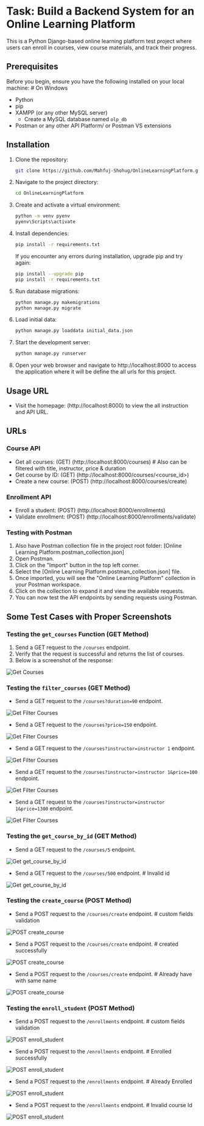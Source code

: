 # Task: Build a Backend System for an Online Learning Platform

This is a Python Django-based online learning platform test project where users can enroll in courses, view course materials, and track their progress.

## Prerequisites

Before you begin, ensure you have the following installed on your local machine: # On Windows

- Python
- pip
- XAMPP (or any other MySQL server)
  - Create a MySQL database named `olp_db`
- Postman or any other API Platform/ or Postman VS extensions

## Installation

1. Clone the repository:

    ```bash
    git clone https://github.com/Mahfuj-Shohug/OnlineLearningPlatform.git
    ```

2. Navigate to the project directory:

    ```bash
    cd OnlineLearningPlatform
    ```

3. Create and activate a virtual environment:

    ```bash
    python -m venv pyenv
    pyenv\Scripts\activate  
    ```

4. Install dependencies:

    ```bash
    pip install -r requirements.txt
    ```

    If you encounter any errors during installation, upgrade pip and try again:

    ```bash
    pip install --upgrade pip
    pip install -r requirements.txt
    ```

5. Run database migrations:

    ```bash
    python manage.py makemigrations
    python manage.py migrate
    ```

6. Load initial data:

    ```bash
    python manage.py loaddata initial_data.json
    ```

7. Start the development server:

    ```bash
    python manage.py runserver
    ```

8. Open your web browser and navigate to http://localhost:8000 to access the application where it will be define the all urls for this project.

## Usage URL

- Visit the homepage: (http://localhost:8000) to view the all instruction and API URL.

## URLs

### Course API
- Get all courses: (GET) (http://localhost:8000/courses)  # Also can be filtered with title, instructor, price & duration
- Get course by ID: (GET) (http://localhost:8000/courses/<course_id>)
- Create a new course: (POST) (http://localhost:8000/courses/create)

### Enrollment API
- Enroll a student: (POST) (http://localhost:8000/enrollments)
- Validate enrollment: (POST) (http://localhost:8000/enrollments/validate)

### Testing with Postman

1. Also have Postman collection file in the project root folder: [Online Learning Platform.postman_collection.json]
2. Open Postman.
3. Click on the "Import" button in the top left corner.
4. Select the [Online Learning Platform.postman_collection.json] file.
5. Once imported, you will see the "Online Learning Platform" collection in your Postman workspace.
6. Click on the collection to expand it and view the available requests.
7. You can now test the API endpoints by sending requests using Postman.


## Some Test Cases with Proper Screenshots

### Testing the `get_courses` Function (GET Method)

1. Send a GET request to the `/courses` endpoint.
2. Verify that the request is successful and returns the list of courses.
3. Below is a screenshot of the response:

![Get Courses](./screenshots/get_courses.png)

### Testing the `filter_courses` (GET Method)

- Send a GET request to the `/courses?duration=90` endpoint.

![Get Filter Courses](./screenshots/filter_courses.png)

- Send a GET request to the `/courses?price=150` endpoint.

![Get Filter Courses](./screenshots/filter_courses2.png)

- Send a GET request to the `/courses?instructor=instructor 1` endpoint.

![Get Filter Courses](./screenshots/filter_courses3.png)

- Send a GET request to the `/courses?instructor=instructor 1&price=100` endpoint.

![Get Filter Courses](./screenshots/filter_courses4.png)

- Send a GET request to the `/courses?instructor=instructor 1&price=1300` endpoint.

![Get Filter Courses](./screenshots/filter_courses5.png)


### Testing the `get_course_by_id` (GET Method)

- Send a GET request to the `/courses/5` endpoint.

![Get get_course_by_id](./screenshots/get_course_by_id.png)

- Send a GET request to the `/courses/500` endpoint. # Invalid id

![Get get_course_by_id](./screenshots/get_course_by_id2.png)


### Testing the `create_course` (POST Method)

- Send a POST request to the `/courses/create` endpoint. # custom fields validation 

![POST create_course](./screenshots/create_course.png)

- Send a POST request to the `/courses/create` endpoint. # created successfully

![POST create_course](./screenshots/create_course2.png)

- Send a POST request to the `/courses/create` endpoint. # Already have with same name

![POST create_course](./screenshots/create_course3.png)


### Testing the `enroll_student` (POST Method)

- Send a POST request to the `/enrollments` endpoint. # custom fields validation 

![POST enroll_student](./screenshots/enroll_student.png)

- Send a POST request to the `/enrollments` endpoint. # Enrolled successfully

![POST enroll_student](./screenshots/enroll_student2.png)

- Send a POST request to the `/enrollments` endpoint. # Already Enrolled

![POST enroll_student](./screenshots/enroll_student3.png)

- Send a POST request to the `/enrollments` endpoint. # Invalid course Id

![POST enroll_student](./screenshots/enroll_student4.png)